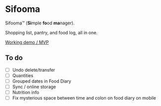 # Sifooma

Sifooma™ (**Si**mple **fo**od **ma**nager).

Shopping list, pantry, and food log, all in one.

[Working demo / MVP](https://jamesdeluk.github.io/sifooma/)

## To do

- [ ] Undo delete/transfer
- [ ] Quantities
- [ ] Grouped dates in Food Diary
- [ ] Sync / online storage
- [ ] Nutrition info
- [ ] Fix mysterious space between time and colon on food diary on mobile
